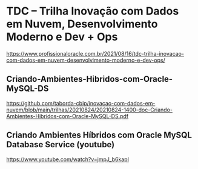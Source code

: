 # TDC – Trilha Inovação com Dados em Nuvem, Desenvolvimento Moderno e Dev + Ops

https://www.profissionaloracle.com.br/2021/08/16/tdc-trilha-inovacao-com-dados-em-nuvem-desenvolvimento-moderno-e-dev-ops/


## Criando-Ambientes-Hibridos-com-Oracle-MySQL-DS

https://github.com/taborda-cbip/inovacao-com-dados-em-nuvem/blob/main/trilhas/20210824/20210824-1400-doc-Criando-Ambientes-Hibridos-com-Oracle-MySQL-DS.pdf


##  Criando Ambientes Híbridos com Oracle MySQL Database Service  (youtube)

https://www.youtube.com/watch?v=jmpJ_b6kapI
